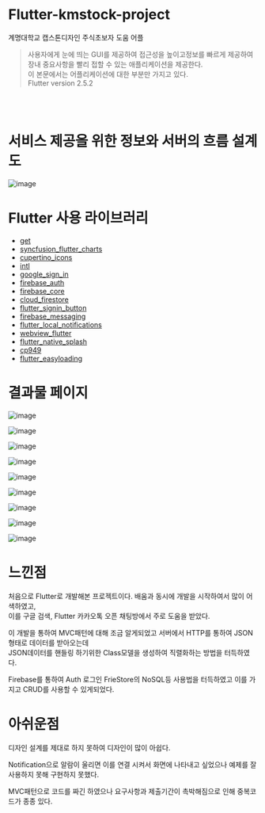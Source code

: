 # Flutter-kmstock-project

계명대학교 캡스톤디자인 주식초보자 도움 어플
<br>

>사용자에게 눈에 띄는 GUI를 제공하여 접근성을 높이고정보를 빠르게 제공하여<br>
장내 중요사항을 빨리 접할 수 있는 애플리케이션을 제공한다.<br>
이 본문에서는 어플리케이션에 대한 부분만 가지고 있다.<br>
Flutter version 2.5.2
<br>
<br>

# 서비스 제공을 위한 정보와 서버의 흐름 설계도
![image](https://user-images.githubusercontent.com/91882939/224691115-f0d774d7-1665-44a4-b8d4-9a770da756a2.png)



# Flutter 사용 라이브러리
- [get](https://pub.dev/packages/get)
- [syncfusion_flutter_charts](https://pub.dev/packages/syncfusion_flutter_charts)
- [cupertino_icons](https://pub.dev/packages/cupertino_icons)
- [intl](https://pub.dev/packages/intl)
- [google_sign_in](https://pub.dev/packages/google_sign_in)
- [firebase_auth](https://pub.dev/packages/firebase_auth)
- [firebase_core](https://pub.dev/packages/firebase_core)
- [cloud_firestore](https://pub.dev/packages/cloud_firestore)
- [flutter_signin_button](https://pub.dev/packages/flutter_signin_button)
- [firebase_messaging](https://pub.dev/packages/firebase_messaging)
- [flutter_local_notifications](https://pub.dev/packages/flutter_local_notifications)
- [webview_flutter](https://pub.dev/packages/webview_flutter)
- [flutter_native_splash](https://pub.dev/packages/flutter_native_splash)
- [cp949](https://pub.dev/packages/cp949)
- [flutter_easyloading](https://pub.dev/packages/flutter_easyloading)

# 결과물 페이지
![image](https://user-images.githubusercontent.com/91882939/224696900-35024649-bc69-4af7-ae06-6200e8a602f4.png)


![image](https://user-images.githubusercontent.com/91882939/224697035-b618cb37-79e6-42a3-851e-a78ef683e1cf.png)


![image](https://user-images.githubusercontent.com/91882939/224697163-f86bb539-5050-4251-8ae1-a321edf2f915.png)


![image](https://user-images.githubusercontent.com/91882939/224697452-29260669-2207-4a27-be54-6a202cb1b15f.png)


![image](https://user-images.githubusercontent.com/91882939/224697503-da925ba9-c5b9-4053-93e6-dace44bb1759.png)


![image](https://user-images.githubusercontent.com/91882939/224697556-07555f17-173a-48af-88de-c45301c807d4.png)


![image](https://user-images.githubusercontent.com/91882939/224697596-bdd2077e-29a1-485c-9c38-ed0812b59c96.png)


![image](https://user-images.githubusercontent.com/91882939/224697643-769bae4f-530c-48ed-9d3a-1b2965906ebd.png)


![image](https://user-images.githubusercontent.com/91882939/224697682-1319be11-8404-463d-b2c2-4e1835dd6a0f.png)


# 느낀점

처음으로 Flutter로 개발해본 프로젝트이다.
배움과 동시에 개발을 시작하여서 많이 어색하였고,<br>
이를 구글 검색, Flutter 카카오톡 오픈 채팅방에서 주로 도움을 받았다.<br>

이 개발을 통하여 MVC패턴에 대해 조금 알게되었고
서버에서 HTTP를 통하여 JSON형태로 데이터를 받아오는데<br>
JSON데이터를 핸들링 하기위한 Class모델을 생성하여 직렬화하는 방법을 터득하였다.<br>

Firebase를 통하여 Auth 로그인 FrieStore의 NoSQL등 사용법을 터득하였고
이를 가지고 CRUD를 사용할 수 있게되었다.

# 아쉬운점

디자인 설계를 제대로 하지 못하여 디자인이 많이 아쉽다.

Notification으로 알람이 울리면 이를 연결 시켜서 화면에 나타내고 싶었으나
예제를 잘 사용하지 못해 구현하지 못했다.

MVC패턴으로 코드를 짜긴 하였으나 요구사항과 제출기간이 촉박해짐으로 인해 중복코드가 종종 있다.

